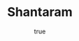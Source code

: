 ---
title: "Shantaram"
bookCover: "/assets/book-covers/shantaram.jpg"
slug: "shantaram"
bookAuthor: "Gregory David Roberts"
rating: 10
done: false
tags: []
summary: false
detailesNotes: false
amazonLink: ""
author:
  name: Rico Trebeljahr
  picture: "/assets/blog/profile.jpeg"
---